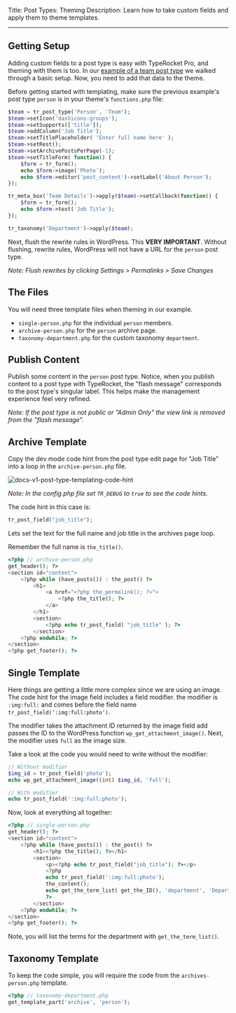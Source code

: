 Title: Post Types: Theming
Description: Learn how to take custom fields and apply them to theme templates.

---

## Getting Setup

Adding custom fields to a post type is easy with TypeRocket Pro, and theming with them is too. In our [example of a team post type](/docs/v5/post-types-making/) we walked through a basic setup. Now, you need to add that data to the theme.

Before getting started with templating, make sure the previous example's post type `person` is in your theme's `functions.php` file:

```php
$team = tr_post_type('Person', 'Team');
$team->setIcon('dashicons-groups');
$team->setSupports(['title']);
$team->addColumn('Job Title');
$team->setTitlePlaceholder( 'Enter full name here' );
$team->setRest();
$team->setArchivePostsPerPage(-1);
$team->setTitleForm( function() {
    $form = tr_form();
    echo $form->image('Photo');
    echo $form->editor('post_content')->setLabel('About Person');
});

tr_meta_box('Team Details')->apply($team)->setCallback(function() {
    $form = tr_form();
    echo $form->text('Job Title');
});

tr_taxonomy('Department')->apply($team);
```

Next, flush the rewrite rules in WordPress. This **VERY IMPORTANT**. Without flushing, rewrite rules, WordPress will not have a URL for the `person` post type.

*Note: Flush rewrites by clicking Settings > Permalinks > Save Changes*

## The Files

You will need three template files when theming in our example.

- `single-person.php` for the individual `person` members.
- `archive-person.php` for the `person` archive page.
- `taxonomy-department.php` for the custom taxonomy `department`.

## Publish Content

Publish some content in the `person` post type. Notice, when you publish content to a post type with TypeRocket, the "flash message" corresponds to the post type's singular label. This helps make the management experience feel very refined.

*Note: If the post type is not public or "Admin Only" the view link is removed from the "flash message".*

## Archive Template 

Copy the dev mode code hint from the post type edit page for "Job Title" into a loop in the `archive-person.php` file.

![docs-v1-post-type-templating-code-hint](https://l.rb.typerocket.test/wp-content/uploads/2020/01/docs-v1-post-type-templating-code-hint.png)

*Note: In the config.php file set `TR_DEBUG` to `true` to see the code hints.*

The code hint in this case is:

```php
tr_post_field("job_title");
```

Lets set the text for the full name and job title in the archives page loop.

Remember the full name is `the_title()`.

```php
<?php // archive-person.php
get_header(); ?>
<section id="content">
    <?php while (have_posts()) : the_post() ?>
        <h1>
            <a href="<?php the_permalink(); ?>">
                <?php the_title(); ?>
            </a>
        </h1>
        <section>
            <?php echo tr_post_field( "job_title" ); ?>
        </section>
    <?php endwhile; ?>
</section>
<?php get_footer(); ?>

```

## Single Template

Here things are getting a little more complex since we are using an image. The code hint for the image field includes a field modifier. the modifier is `:img:full:` and comes before the field name `tr_post_field(':img:full:photo')`.

The modifier takes the attachment ID returned by the image field add passes the ID to the WordPress function `wp_get_attachment_image()`. Next, the modifier uses `full` as the image size.

Take a look at the code you would need to write without the modifier:

```php
// Without modifier
$img_id = tr_post_field('photo');
echo wp_get_attachment_image((int) $img_id, 'full');

// With modifier
echo tr_post_field(':img:full:photo');
```

Now, look at everything all together:

```php
<?php // single-person.php
get_header(); ?>
<section id="content">
    <?php while (have_posts()) : the_post() ?>
        <h1><?php the_title(); ?></h1>
        <section>
            <p><?php echo tr_post_field("job_title"); ?></p>
            <?php
            echo tr_post_field(':img:full:photo');
            the_content();
            echo get_the_term_list( get_the_ID(), 'department', 'Department: ', ', ', '' );
            ?>
        </section>
    <?php endwhile; ?>
</section>
<?php get_footer(); ?>
```

Note, you will list the terms for the department with `get_the_term_list()`.

## Taxonomy Template

To keep the code simple, you will require the code from the `archives-person.php` template.

```php
<?php // taxonomy-department.php
get_template_part('archive', 'person');
```